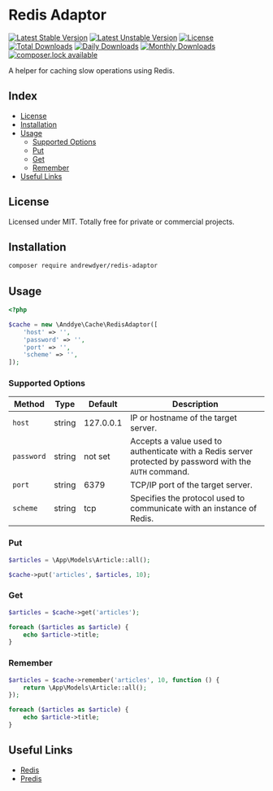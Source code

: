 # Redis Adaptor

[![Latest Stable Version](https://poser.pugx.org/andrewdyer/redis-adaptor/version)](https://packagist.org/packages/andrewdyer/redis-adaptor)
[![Latest Unstable Version](https://poser.pugx.org/andrewdyer/redis-adaptor/v/unstable)](//packagist.org/packages/andrewdyer/redis-adaptor)
[![License](https://poser.pugx.org/andrewdyer/redis-adaptor/license)](https://packagist.org/packages/andrewdyer/redis-adaptor)
[![Total Downloads](https://poser.pugx.org/andrewdyer/redis-adaptor/downloads)](https://packagist.org/packages/andrewdyer/redis-adaptor)
[![Daily Downloads](https://poser.pugx.org/andrewdyer/redis-adaptor/d/daily)](https://packagist.org/packages/andrewdyer/redis-adaptor)
[![Monthly Downloads](https://poser.pugx.org/andrewdyer/redis-adaptor/d/monthly)](https://packagist.org/packages/andrewdyer/redis-adaptor)
[![composer.lock available](https://poser.pugx.org/andrewdyer/redis-adaptor/composerlock)](https://packagist.org/packages/andrewdyer/redis-adaptor)

A helper for caching slow operations using Redis.

## Index
* [License](#license)
* [Installation](#installation)
* [Usage](#usage)
    * [Supported Options](#supported-options)
    * [Put](#put)
    * [Get](#get)
    * [Remember](#remember)
* [Useful Links](#useful-links)

## License

Licensed under MIT. Totally free for private or commercial projects.

## Installation

```bash
composer require andrewdyer/redis-adaptor
```

## Usage

```php
<?php

$cache = new \Anddye\Cache\RedisAdaptor([
    'host' => '',
    'password' => '',
    'port' => '',
    'scheme' => '',
]);
```

### Supported Options

| Method | Type | Default | Description |
| --- | --- | --- | --- |
| `host` | string | 127.0.0.1 | IP or hostname of the target server.  |
| `password` | string | not set | Accepts a value used to authenticate with a Redis server protected by password with the `AUTH` command. |
| `port` | string | 6379 | TCP/IP port of the target server. |
| `scheme` | string | tcp | Specifies the protocol used to communicate with an instance of Redis. |

### Put

```php
$articles = \App\Models\Article::all();

$cache->put('articles', $articles, 10);
```

### Get

```php
$articles = $cache->get('articles');

foreach ($articles as $article) {
    echo $article->title;
}
```

### Remember

```php
$articles = $cache->remember('articles', 10, function () {
    return \App\Models\Article::all();
});

foreach ($articles as $article) {
    echo $article->title;
}
```

## Useful Links

* [Redis](http://redis.io/)
* [Predis](https://github.com/nrk/predis)
